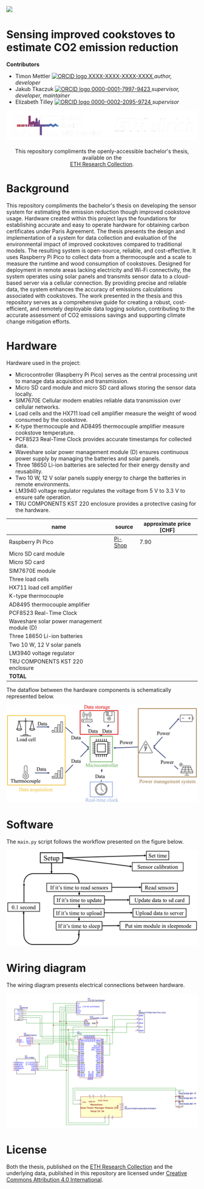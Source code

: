<!-- badges: start -->
[![](https://img.shields.io/badge/License-CC_BY_4.0-lightgrey.svg)](https://creativecommons.org/licenses/by/4.0/)
<!-- badges: end -->

<h1> Sensing improved cookstoves to estimate CO2 emission reduction </h1>

<b>Contributors</b>  
- Timon Mettler <a href="https://orcid.org/XXXX-XXXX-XXXX-XXXX">
<img alt="ORCID logo" src="https://info.orcid.org/wp-content/uploads/2019/11/orcid_16x16.png" width="16" height="16" /> XXXX-XXXX-XXXX-XXXX
</a> *author, developer*  
- Jakub Tkaczuk <a href="https://orcid.org/0000-0001-7997-9423">
<img alt="ORCID logo" src="https://info.orcid.org/wp-content/uploads/2019/11/orcid_16x16.png" width="16" height="16" /> 0000-0001-7997-9423
</a> *supervisor, developer, maintainer*  
- Elizabeth Tilley <a href="https://orcid.org/0000-0002-2095-9724">
<img alt="ORCID logo" src="https://info.orcid.org/wp-content/uploads/2019/11/orcid_16x16.png" width="16" height="16" /> 0000-0002-2095-9724
</a> *supervisor*  

<p align="middle"> 
<img src="img/ETH_GHE_logo_negative.svg" width=600>
<br><br>
This repository compliments the openly-accessible bachelor's thesis, available on the<br \>  
<a href="">ETH Research Collection</a>.
</p>

# Background

This repository compliments the bachelor's thesis on developing the sensor system for estimating the emission reduction though improved cookstove usage. Hardware created within this project lays the foundations for establishing accurate and easy to operate hardware for obtaining carbon certificates under Paris Agreement. The thesis presents the design and implementation of a system for data collection and evaluation of the environmental impact of improved cookstoves compared to traditional models. The resulting system is open-source, reliable, and cost-effective. It uses Raspberry Pi Pico to collect data from a thermocouple and a scale to measure the runtime and wood consumption of cookstoves. Designed for deployment in remote areas lacking electricity and Wi-Fi connectivity, the system operates using solar panels and transmits sensor data to a cloud-based server via a cellular connection. By providing precise and reliable data, the system enhances the accuracy of emissions calculations associated with cookstoves. The work presented in the thesis and this repository serves as a comprehensive guide for creating a robust, cost-efficient, and remotely deployable data logging solution, contributing to the accurate assessment of CO2 emissions savings and supporting climate change mitigation efforts.

# Hardware

Hardware used in the project:
- Microcontroller (Raspberry Pi Pico) serves as the central processing unit to manage data acquisition and transmission.
- Micro SD card module and micro SD card allows storing the sensor data locally.
- SIM7670E Cellular modem enables reliable data transmission over cellular networks.
- Load cells and the HX711 load cell amplifier measure the weight of wood consumed by the cookstove.
- K-type thermocouple and AD8495 thermocouple amplifier measure cookstove temperature.
- PCF8523 Real-Time Clock provides accurate timestamps for collected data.
- Waveshare solar power management module (D) ensures continuous power supply by managing the batteries and solar panels.
- Three 18650 Li-ion batteries are selected for their energy density and reusability.
- Two 10 W, 12 V solar panels supply energy to charge the batteries in remote environments.
- LM3940 voltage regulator regulates the voltage from 5 V to 3.3 V to ensure safe operation.
- TRU COMPONENTS KST 220 enclosure provides a protective casing for the hardware.

| name                                        | source                                                | approximate price [CHF] |
| ------------------------------------------- | ----------------------------------------------------- | ----------------------- |
| Raspberry Pi Pico                           | [Pi-Shop](https://www.pi-shop.ch/raspberry-pi-pico-2) | 7.90                    |
| Micro SD card module                        |                                                       |                         |
| Micro SD card                               |                                                       |                         |
| SIM7670E module                             |                                                       |                         |
| Three load cells                            |                                                       |                         |
| HX711 load cell amplifier                   |                                                       |                         |
| K-type thermocouple                         |                                                       |                         |
| AD8495 thermocouple amplifier               |                                                       |                         |
| PCF8523 Real-Time Clock                     |                                                       |                         |
| Waveshare solar power management module (D) |                                                       |                         |
| Three 18650 Li-ion batteries                |                                                       |                         | 
| Two 10 W, 12 V solar panels                 |                                                       |                         |
| LM3940 voltage regulator                    |                                                       |                         |
| TRU COMPONENTS KST 220 enclosure            |                                                       |                         |
| **TOTAL**                                   |                                                       |                         |

The dataflow between the hardware components is schematically represented below.

![](img/subsystems.png)

# Software

The `main.py` script follows the workflow presented on the figure below.

![](img/software_diagram.png)

# Wiring diagram

The wiring diagram presents electrical connections between hardware.

![](img/wiring_diagramm.png)

# License

Both the thesis, published on the [ETH Research Collection]() and the underlying data, published in this repository are licensed under [Creative Commons Attribution 4.0 International](https://github.com/Global-Health-Engineering/cookstove-sensing/blob/main/LICENSE.md).
